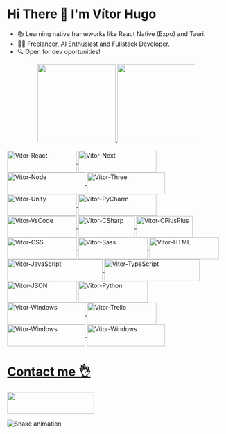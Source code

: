 # Hi There 👋 I'm Vítor Hugo
<ul>
  <li>📚 Learning native frameworks like React Native (Expo) and Tauri.</li>
  <li>🧑‍💼 Freelancer, AI Enthusiast and Fullstack Developer.</li>
  <li>🔍 Open for dev oportunities!</li>
</ul>
<div align="center">
  <a href="https://github.com/vitorhcesar">
  <img height="180em" src="https://github-readme-stats.vercel.app/api?username=vitorhcesar&show_icons=true&theme=transparent&include_all_commits=true&count_private=true"/>
  <img height="180em" src="https://github-readme-stats.vercel.app/api/top-langs/?username=vitorhcesar&layout=compact&langs_count=7&theme=transparent"/>
</div>
<div style="display: inline_block">
  <br>
  <img align="center" alt="Vitor-React" height="50" width="160" src="https://img.shields.io/badge/React-20232A?style=for-the-badge&logo=react&logoColor=61DAFB">
  <img align="center" alt="Vitor-Next" height="50" width="180" src="https://img.shields.io/badge/next%20js-000000?style=for-the-badge&logo=nextdotjs&logoColor=white" />
  <img align="center" alt="Vitor-Node" height="50" width="180" src="https://img.shields.io/badge/Node%20js-339933?style=for-the-badge&logo=nodedotjs&logoColor=white" />
  <img align="center" alt="Vitor-Three" height="50" width="180" src="https://img.shields.io/badge/ThreeJs-black?style=for-the-badge&logo=three.js&logoColor=white" />
  <img align="center" alt="Vitor-Unity" height="50" width="160" src="https://img.shields.io/badge/Unity-100000?style=for-the-badge&logo=unity&logoColor=white" />
  <img align="center" alt="Vitor-PyCharm" height="50" width="180" src="https://img.shields.io/badge/PyCharm-000000.svg?&style=for-the-badge&logo=PyCharm&logoColor=white" />
  <img align="center" alt="Vitor-VsCode" height="50" width="160" src="https://img.shields.io/badge/VSCode-0078D4?style=for-the-badge&logo=visual%20studio%20code&logoColor=white" />
  <img align="center" alt="Vitor-CSharp" height="50" width="130" src="https://img.shields.io/badge/C%23-239120?style=for-the-badge&logo=c-sharp&logoColor=white">
  <img align="center" alt="Vitor-CPlusPlus" height="50" width="130" src="https://img.shields.io/badge/C%2B%2B-00599C?style=for-the-badge&logo=c%2B%2B&logoColor=white">
  <img align="center" alt="Vitor-CSS" height="50" width="160" src="https://img.shields.io/badge/CSS3-1572B6?style=for-the-badge&logo=css3&logoColor=white" />
  <img align="center" alt="Vitor-Sass" height="50" width="160" src="https://img.shields.io/badge/Sass-CC6699?style=for-the-badge&logo=sass&logoColor=white" />
  <img align="center" alt="Vitor-HTML" height="50" width="160" src="https://img.shields.io/badge/HTML5-E34F26?style=for-the-badge&logo=html5&logoColor=white" />
  <img align="center" alt="Vitor-JavaScript" height="50" width="220" src="https://img.shields.io/badge/JavaScript-323330?style=for-the-badge&logo=javascript&logoColor=F7DF1E" />
  <img align="center" alt="Vitor-TypeScript" height="50" width="220" src="https://img.shields.io/badge/TypeScript-007ACC?style=for-the-badge&logo=typescript&logoColor=white" />
  <img align="center" alt="Vitor-JSON" height="50" width="160" src="https://img.shields.io/badge/json-5E5C5C?style=for-the-badge&logo=json&logoColor=white" />
  <img align="center" alt="Vitor-Python" height="50" width="160" src="https://img.shields.io/badge/Python-FFD43B?style=for-the-badge&logo=python&logoColor=blue" />
  <img align="center" alt="Vitor-Windows" height="50" width="180" src="https://img.shields.io/badge/Django-092E20?style=for-the-badge&logo=django&logoColor=green" />
  <img align="center" alt="Vitor-Trello" height="50" width="160" src="https://img.shields.io/badge/Trello-0052CC?style=for-the-badge&logo=trello&logoColor=white" />
  <img align="center" alt="Vitor-Windows" height="50" width="180" src="https://img.shields.io/badge/Windows-0078D6?style=for-the-badge&logo=windows&logoColor=white" />
  <img align="center" alt="Vitor-Windows" height="50" width="180" src="https://img.shields.io/badge/Linux-FCC624?style=for-the-badge&logo=linux&logoColor=black" />
</div>
  <h1>Contact me 👌</h1>
<div> 
  <!-- YOUTUBE
  <a href="https://www.youtube.com/channel/UC_-uuuZbY0AAt9CViNzvc-Q" target="_blank"><img src="https://img.shields.io/badge/YouTube-FF0000?style=for-the-badge&logo=youtube&logoColor=white" target="_blank"></a>
  -->
  <!-- DISCORD
 <a href="https://discord.gg/wagxzStdcR" target="_blank"><img src="https://img.shields.io/badge/Discord-7289DA?style=for-the-badge&logo=discord&logoColor=white" target="_blank"></a> 
 -->
  <a href="https://www.linkedin.com/in/vítor-hugo-tavares-pereira-a99435232/" target="_blank"><img src="https://img.shields.io/badge/-LinkedIn-%230077B5?style=for-the-badge&logo=linkedin&logoColor=white" target="_blank" height="50" width="200"></a> 
</div>

![Snake animation](https://github.com/vitorhcesar/vitorhcesar/blob/output/github-contribution-grid-snake.svg)

